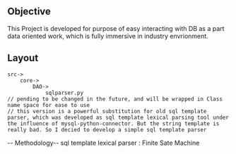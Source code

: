 Objective
---------
This Project is developed for purpose of easy interacting with DB as a part data oriented work, which is fully immersive in industry envrionment. 

Layout
------

    src->
        core->
            DAO->
                sqlparser.py 
    // pending to be changed in the future, and will be wrapped in Class name space for ease to use
    // this version is a powerful substitution for old sql template parser, which was developed as sql template lexical parsing tool under the influence of mysql-python-connector. But the string template is really bad. So I decied to develop a simple sql template parser
                     
                     
-- Methodology--
  sql template lexical parser : Finite Sate Machine
